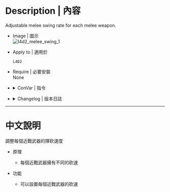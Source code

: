 # Description | 內容
Adjustable melee swing rate for each melee weapon.

* Image | 圖示
	<br/>![l4d2_melee_swing_1](image/l4d2_melee_swing_1.gif)

* Apply to | 適用於
    ```
    L4D2
    ```

* Require | 必要安裝
 <br/>None

* <details><summary>ConVar | 指令</summary>

	* cfg/sourcemod/l4d2_melee_swing.cfg
        ```php
        // 0=Plugin off, 1=Plugin on.
        l4d2_melee_swing_allow "1"

        // 0=Value Default, The interval for swinging Baseball Bat. (clamped between 0.2 and 1.0)
        l4d2_melee_swing_baseball_bat_rate "0.75"

        // 0=Value Default, The interval for swinging Cricket Bat.(clamped between 0.2 and 1.0)
        l4d2_melee_swing_cricket_bat_rate "0.8"

        // 0=Value Default, The interval for swinging Crowbar. (clamped between 0.2 and 1.0)
        l4d2_melee_swing_crowbar_rate "0.8"

        // 0=Value Default, The interval for swinging Electric Guitar.(clamped between 0.2 and 1.0)
        l4d2_melee_swing_electric_guitar_rate "1.0"

        // 0=Value Default, The interval for swinging Fire Axe. (clamped between 0.2 and 1.0)
        l4d2_melee_swing_fireaxe_rate "1.0"

        // 0=Value Default, The interval for swinging Frying Pan. (clamped between 0.2 and 1.0)
        l4d2_melee_swing_frying_pan_rate "0.75"

        // 0=Value Default, The interval for swinging Golf Club. (clamped between 0.2 and 1.0)
        l4d2_melee_swing_golfclub_rate "0.75"

        // 0=Value Default, 1=Each melee rate unchanged, modify melee swinging rate multi when incapacitated. (ex. Use 'Incapped Weapons Patch by Silvers' to allow using Weapons while Incapped)
        l4d2_melee_swing_incapacitated_multi_rate "2.0"

        // 0=Value Default, The interval for swinging Katana. (clamped between 0.2 and 1.0)
        l4d2_melee_swing_katana_rate "0.8"

        // 0=Value Default, The interval for swinging Knife. (clamped between 0.2 and 1.0)
        l4d2_melee_swing_knife_rate "0.8"

        // 0=Value Default, The interval for swinging Machete.(clamped between 0.2 and 1.0)
        l4d2_melee_swing_machete_rate "0.8"

        // 0=Value Default, The interval for swinging Pitchfork. (clamped between 0.2 and 1.0)
        l4d2_melee_swing_pitchfork_rate "0.88"

        // 0=Value Default, The interval for swinging shovel. (clamped between 0.2 and 1.0)
        l4d2_melee_swing_shovel_rate "1.0"

        // 0=Value Default, The interval for swinging Tonfa. (clamped between 0.2 and 1.0)
        l4d2_melee_swing_tonfa_rate "0.75"

        // 0=Value Default, Custom Third Party Melee, The interval for swinging unknown melee weapon. (clamped between 0.2 and 1.0)
        l4d2_melee_swing_unknown_rate "0.0"
        ```
</details>

* <details><summary>Changelog | 版本日誌</summary>

    * v1.3 (2023-7-27)
		* Fix warnings when compiling on SourceMod 1.11.

    * v1.2 (2021-9-29)
        * Fixed "m_strMapSetScriptName not found" errors. Thanks to "bald14" for reporting.
        * Add new Convar "l4d2_melee_swing_incapacitated_multi_rate" to modify melee swinging rate multi when incapacitated (ex. Use 'Incapped Weapons Patch by Silvers' to allow using Weapons while Incapped)

    * v1.1 (2021-9-3)
        * Optimize code

    * v1.0 (2021-5-30)
        * [Initial release](https://forums.alliedmods.net/showthread.php?t=332737)
</details>

- - - -
# 中文說明
調整每個近戰武器的揮砍速度

* 原理
	* 每個近戰武器擁有不同的砍速

* 功能
    * 可以設置每個近戰武器的砍速



